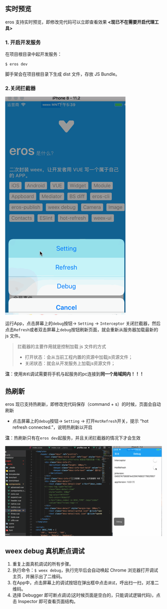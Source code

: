 ## 实时预览
eros 支持实时预览，即修改完代码可以立即查看效果 **<现已不在需要开启代理工具>**

### 1. 开启开发服务

在项目根目录中起开发服务：

```
$ eros dev
```

脚手架会在项目根目录下生成 dist 文件，存放 JS Bundle。

### 2.关闭拦截器

![](image/debug.gif)

运行App，点击屏幕上的`debug`按钮-&gt; `Setting` -&gt; `Interceptor` 关闭拦截器，然后点击`Refresh`或者双击屏幕上`debug`按钮刷新页面，就会重新从服务器加载最新的 js 文件。

> 拦截器的主要作用就是控制加载 js 文件的方式
> - 打开状态：会从当前工程内置的资源中加载js资源文件；<br>
> - 关闭状态：就会从开发服务上加载js资源文件；

**注**：使用`真机`调试需要将手机与起服务的pc连接到**同一个局域网内！！！**

## 热刷新
eros 现已支持热刷新，即修改完代码保存（command + s）的时候，页面会自动刷新<br>
- 点击屏幕上的`debug`按钮-&gt; `Setting` -&gt; 打开`HotRefresh`开关，提示 “hot refresh connected.”，说明热刷新以开启

**注**：热刷新只有在`eros dev`起服务，并且关闭拦截器的情况下才会生效 
<br>
<br>
![](image/hotRefresh.gif)


## weex debug 真机断点调试


1. 重复上面真机调试的所有步骤。
2. 执行命令：`$ weex debug`，执行完毕后会自动唤起 Chrome 浏览器打开调试主页，并展示出了二维码。
3. 在App中，点击屏幕上的调试按钮在弹出框中点击`调试`，呼出扫一扫，对准二维码。
4. 选择 Debugger 即可断点调试(这时候页面是空白的，只能调试逻辑代码)，点击 Inspector 即可查看页面结构。


